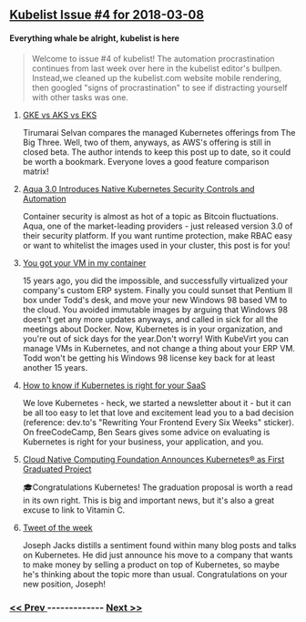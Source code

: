 ## [Kubelist Issue #4 for 2018-03-08](https://kubelist.com/issue/4)

#### Everything whale be alright, kubelist is here

> Welcome to issue #4 of kubelist! The automation procrastination continues from last week over here in the kubelist editor&#39;s bullpen. Instead,we cleaned up the kubelist.com website mobile rendering, then googled &#34;signs of procrastination&#34; to see if distracting yourself with other tasks was one.

1. [GKE vs AKS vs EKS](https://blog.hasura.io/gke-vs-aks-vs-eks-411f080640dc)

    Tirumarai Selvan compares the managed Kubernetes offerings from The Big Three. Well, two of them, anyways, as AWS's offering is still in closed beta. The author intends to keep this post up to date, so it could be worth a bookmark. Everyone loves a good feature comparison matrix!
1. [Aqua 3.0 Introduces Native Kubernetes Security Controls and Automation](https://blog.aquasec.com/aqua-3.0-kubernetes-security-deep-dive)

    Container security is almost as hot of a topic as Bitcoin fluctuations. Aqua, one of the market-leading providers - just released version 3.0 of their security platform. If you want runtime protection, make RBAC easy or want to whitelist the images used in your cluster, this post is for you!
1. [You got your VM in my container](https://opensource.com/article/18/3/you-got-your-vm-my-container)

    15 years ago, you did the impossible, and successfully virtualized your company's custom ERP system. Finally you could sunset that Pentium II box under Todd's desk, and move your new Windows 98 based VM to the cloud. You avoided immutable images by arguing that Windows 98 doesn't get any more updates anyways, and called in sick for all the meetings about Docker. Now, Kubernetes is in your organization, and you're out of sick days for the year.Don't worry! With KubeVirt you can manage VMs in Kubernetes, and not change a thing about your ERP VM. Todd won't be getting his Windows 98 license key back for at least another 15 years.
1. [How to know if Kubernetes is right for your SaaS](https://medium.freecodecamp.org/how-to-know-if-kubernetes-is-right-for-your-saas-315dfffe0a25)

    We love Kubernetes - heck, we started a newsletter about it - but it can be all too easy to let that love and excitement lead you to a bad decision (reference: dev.to's "Rewriting Your Frontend Every Six Weeks" sticker). On freeCodeCamp, Ben Sears gives some advice on evaluating is Kubernetes is right for your business, your application, and you.
1. [Cloud Native Computing Foundation Announces Kubernetes® as First Graduated Project](https://www.cncf.io/announcement/2018/03/06/cloud-native-computing-foundation-announces-kubernetes-first-graduated-project/)

    🎓Congratulations Kubernetes! The graduation proposal is worth a read in its own right. This is big and important news, but it's also a great excuse to link to Vitamin C.
1. [Tweet of the week](https://twitter.com/asynchio/status/971109168273702912)

    Joseph Jacks distills a sentiment found within many blog posts and talks on Kubernetes. He did just announce his move to a company that wants to make money by selling a product on top of Kubernetes, so maybe he's thinking about the topic more than usual. Congratulations on your new position, Joseph!

### [ << Prev ](kubelist-3.md) ------------- [ Next >> ](kubelist-5.md)